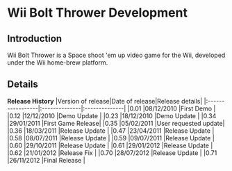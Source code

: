 # Wii Bolt Thrower Development #

## Introduction ##

Wii Bolt Thrower is a Space shoot 'em up video game for the Wii, developed under the Wii home-brew platform.


## Details ##

**Release History**
|Version of release|Date of release|Release details|
|:-----------------|:--------------|:--------------|
|0.01              |08/12/2010     |First Demo     |
|0.12              |12/12/2010     |Demo Update    |
|0.23              |18/12/2010     |Demo Update    |
|0.34              |29/01/2011     |First Game Release|
|0.35              |05/02/2011     |User requested update|
|0.36              |18/03/2011     |Release Update |
|0.47              |23/04/2011     |Release Update |
|0.58              |08/07/2011     |Release Update |
|0.59              |09/07/2011     |Release Update |
|0.60              |29/10/2011     |Release Update |
|0.61              |29/01/2012     |Release Update |
|0.62              |21/01/2012     |Release Fix    |
|0.70              |28/07/2012     |Release Update |
|0.71              |26/11/2012     |Final Release  |